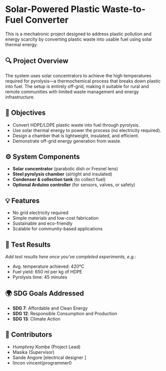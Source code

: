 # Solar-Powered Plastic Waste-to-Fuel Converter

This is a mechatronic project designed to address plastic pollution and energy scarcity by converting plastic waste into usable fuel using solar thermal energy.

## 🔍 Project Overview

The system uses solar concentrators to achieve the high temperatures required for pyrolysis—a thermochemical process that breaks down plastic into fuel. The setup is entirely off-grid, making it suitable for rural and remote communities with limited waste management and energy infrastructure.

## 🎯 Objectives

- Convert HDPE/LDPE plastic waste into fuel through pyrolysis.
- Use solar thermal energy to power the process (no electricity required).
- Design a chamber that is lightweight, insulated, and efficient.
- Demonstrate off-grid energy generation from waste.

## ⚙️ System Components

- **Solar concentrator** (parabolic dish or Fresnel lens)
- **Steel pyrolysis chamber** (airtight and insulated)
- **Condenser & collection tank** (to collect fuel)
- **Optional Arduino controller** (for sensors, valves, or safety)

## 💡 Features

- No grid electricity required
- Simple materials and low-cost fabrication
- Sustainable and eco-friendly
- Scalable for community-based applications

## 🧪 Test Results

*Add test results here once you've completed experiments, e.g.:*

- Avg. temperature achieved: 420°C
- Fuel yield: 650 ml per kg of HDPE
- Pyrolysis time: 45 minutes

## 🌍 SDG Goals Addressed

- **SDG 7**: Affordable and Clean Energy
- **SDG 12**: Responsible Consumption and Production
- **SDG 13**: Climate Action

## 🤝 Contributors

- Humphrey Kombe (Project Lead)
- Masika (Supervisor)
- Sande Angore [electrical designer ]
- lincon vincent(programmer0

